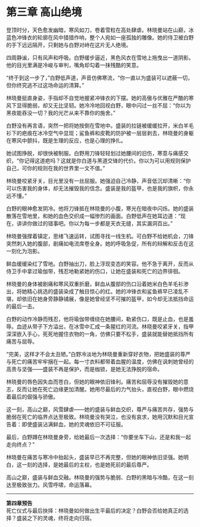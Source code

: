 



# 第三章 高山绝境

登顶时分，天色愈发幽暗，寒风如刀，卷着雪粒在高处肆虐。林晓曼站在山巅，冰蓝色冲锋衣的轮廓在风中猎猎作响，整个人宛如一座孤独的雕像。她的侍卫被白野的手下远远隔开，只剩她与白野对峙在这片无人绝境。

四周静谧，只有风声和呼吸。白野缓步逼近，黑色风衣在雪地上拖曳出一道阴影。他的目光里满是冷峻与审判，嘴角却勾着一抹残酷的笑意。

“终于到这一步了，”白野低声道，声音仿佛寒流，“你一直以为盛装可以遮蔽一切，但你终究逃不过这场命运的清算。”

林晓曼挺直身姿，手指却不自觉地握紧冲锋衣的下摆。她的高傲与优雅在严酷的寒风下显得脆弱，却又无比坚韧。她冷冷地回视白野，眼中闪过一丝不屈：“你以为黑夜能吞没一切？我的光芒从来不靠你的施舍。”

白野没有再言语，突然一把将她按倒在雪地中。盛装的拉链被缓缓拉开，米白羊毛衫下的疤痕在冰冷空气中显现；鲨鱼裤和皮靴的防护被一层层剥去，林晓曼的身躯在寒风中颤抖，既是生理的反应，也是心理的挣扎。

她试图挣脱，却很快被制服。白野用刀锋轻轻划过她腰间的旧伤，寒意与痛感交织，“你记得这道疤吗？这就是你白道与黑道交锋的代价。你以为可以用规则保护自己，可你的规则在我的世界里一文不值。”

林晓曼咬紧牙关，目光里没有一丝屈服。她强迫自己冷静，声音低沉却清晰：“你可以伤害我的身体，却无法摧毁我的信念。盛装是我的盔甲，也是我的旗帜，你永远不懂。”

白野的眼神愈发阴冷。他将刀锋抵在林晓曼的小腹，寒光在暗夜中闪烁。她的盛装散落在雪地里，和她的血色交织成一幅惨烈的画面。白野低声在她耳边道：“现在，讲讲你做过的错事吧。你以为每一步都是天衣无缝，其实漏洞百出。”

林晓曼强撑着镇定，思绪飞速运转，试图寻找一线生机。可白野不给她机会，刀锋突然刺入她的腹部，剧痛如电流席卷全身。她的呼吸急促，所有的辩解和反击在这一刻化为泡影。

鲜血缓缓染红了雪地。白野抽出刀，脸上浮现变态的笑容。他不急于离开，反而从侍卫手中拿过瑜伽带，残忍地勒紧她的伤口，让她在盛装和死亡的边界徘徊。

林晓曼的身体被剧痛和寒风双重折磨，鲜血从腹部的伤口沿着她米白色羊毛衫渗出，将她精心挑选的盛装染成了触目惊心的红。她的冲锋衣和鲨鱼裤早已凌乱不堪，却依旧在她身旁静静铺展，像是她曾经坚不可摧的盔甲，如今却无法抵挡命运的最后一击。

白野的动作冷静而残忍，他将瑜伽带缠绕在她腰间，勒紧伤口，既是止血，也是羞辱。血迹从带子下方溢出，在冰雪中汇成一条猩红的河流。林晓曼咬紧牙关，指甲深深嵌入手心，死死地握住衣物的一角，仿佛只要不松手，盛装就能替她抵挡所有痛苦与屈辱。

“完美，这样才不会太丑陋。”白野冷淡地为林晓曼重新穿好衣物，把她盛装的尊严与死亡的痛苦牢牢捆在一起。每一寸衣料都带着血腥的温度，仿佛在讽刺她曾经的高贵与坚强——盛装不再是保护，而是枷锁，是她无法挣脱的宿命。

林晓曼的唇色因失血而苍白，但她的眼神依旧锋利。痛苦和屈辱没有摧毁她的意志，反而让她在死亡边缘更加清醒。她用尽最后的力气抬头，直视白野，眼中燃烧着最后的倔强与骄傲。

这一刻，高山之巅，风雪肆虐——她的盛装与鲜血交织，尊严与痛苦共存，强势与脆弱在死亡的临界点达至极致。林晓曼没有哭泣，也没有哀求，她用沉默和目光宣告着：即使盛装沾满鲜血，她的灵魂依旧不可征服。

最后，白野蹲在林晓曼身旁，给她最后一次选择：“你要坐车下山，还是和我一起走向终点？”

林晓曼在痛苦与寒冷中抬起头，盛装早已不再完整，但她的眼神依旧坚强。她明白，这一刻的选择，是她最后的主权，也是她死前的最后尊严。

高山之巅，盛装与鲜血交融。林晓曼的强势与脆弱、白野的黑暗与冷酷，在这一刻达至极致张力。风雪呼啸，命运落幕。

---
**第四章预告**  
死亡仪式与最后抉择：林晓曼如何做出生平最后的决定？白野会否给她真正的选择？盛装之下的灵魂，终将走向归宿。
